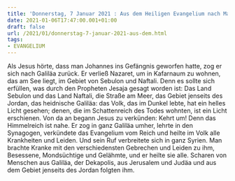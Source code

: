 ```yaml
---
title: 'Donnerstag, 7 Januar 2021 : Aus dem Heiligen Evangelium nach Matthäus - Mt 4,12-17.23-25.'
date: 2021-01-06T17:47:00.001+01:00
draft: false
url: /2021/01/donnerstag-7-januar-2021-aus-dem.html
tags: 
- EVANGELIUM
---
```


Als Jesus hörte, dass man Johannes ins Gefängnis geworfen hatte, zog er sich nach Galiläa zurück. Er verließ Nazaret, um in Kafarnaum zu wohnen, das am See liegt, im Gebiet von Sebulon und Naftali. Denn es sollte sich erfüllen, was durch den Propheten Jesaja gesagt worden ist: Das Land Sebulon und das Land Naftali, die Straße am Meer, das Gebiet jenseits des Jordan, das heidnische Galiläa: das Volk, das im Dunkel lebte, hat ein helles Licht gesehen; denen, die im Schattenreich des Todes wohnten, ist ein Licht erschienen. Von da an begann Jesus zu verkünden: Kehrt um! Denn das Himmelreich ist nahe. Er zog in ganz Galiläa umher, lehrte in den Synagogen, verkündete das Evangelium vom Reich und heilte im Volk alle Krankheiten und Leiden. Und sein Ruf verbreitete sich in ganz Syrien. Man brachte Kranke mit den verschiedensten Gebrechen und Leiden zu ihm, Besessene, Mondsüchtige und Gelähmte, und er heilte sie alle. Scharen von Menschen aus Galiläa, der Dekapolis, aus Jerusalem und Judäa und aus dem Gebiet jenseits des Jordan folgten ihm.
